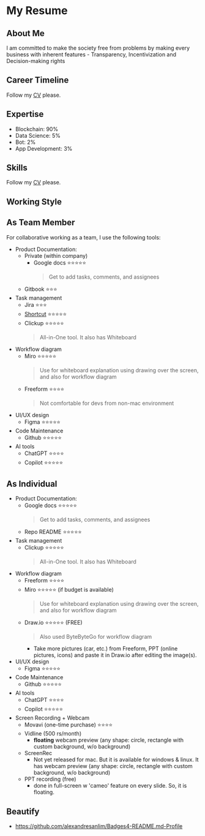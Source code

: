# My Resume

## About Me

I am committed to make the society free from problems by making every business with inherent features - Transparency, Incentivization and Decision-making rights

## Career Timeline

Follow my [CV](./my_resume_v2.pdf) please.

## Expertise

- Blockchain: 90%
- Data Science: 5%
- Bot: 2%
- App Development: 3%

## Skills

Follow my [CV](./my_resume.pdf) please.

## Working Style

## As Team Member

For collaborative working as a team, I use the following tools:

- Product Documentation:
  - Private (within company)
    - Google docs ⭐️⭐️⭐️⭐️⭐️
      > Get to add tasks, comments, and assignees
  - Gitbook ⭐️⭐️⭐️
- Task management
  - Jira ⭐️⭐️⭐️
  - [Shortcut](https://app.shortcut.com/) ⭐️⭐️⭐️⭐️⭐️
  - Clickup ⭐️⭐️⭐️⭐️⭐️
    > All-in-One tool. It also has Whiteboard
- Workflow diagram
  - Miro ⭐️⭐️⭐️⭐️⭐️
    > Use for whiteboard explanation using drawing over the screen, and also for workflow diagram
  - Freeform ⭐️⭐️⭐️⭐️
    > Not comfortable for devs from non-mac environment
- UI/UX design
  - Figma ⭐️⭐️⭐️⭐️⭐️
- Code Maintenance
  - Github ⭐️⭐️⭐️⭐️⭐️
- AI tools
  - ChatGPT ⭐️⭐️⭐️⭐️
  - Copilot ⭐️⭐️⭐️⭐️⭐️

## As Individual

- Product Documentation:
  - Google docs ⭐️⭐️⭐️⭐️⭐️
    > Get to add tasks, comments, and assignees
  - Repo README ⭐️⭐️⭐️⭐️⭐️
- Task management
  - Clickup ⭐️⭐️⭐️⭐️⭐️
    > All-in-One tool. It also has Whiteboard
- Workflow diagram
  - Freeform ⭐️⭐️⭐️⭐️
  - Miro ⭐️⭐️⭐️⭐️⭐️ (if budget is available)
    > Use for whiteboard explanation using drawing over the screen, and also for workflow diagram
  - Draw.io ⭐️⭐️⭐️⭐️⭐️ (FREE)
    > Also used ByteByteGo for workflow diagram
    - Take more pictures (car, etc.) from Freeform, PPT (online pictures, icons) and paste it in Draw.io after editing the image(s).
- UI/UX design
  - Figma ⭐️⭐️⭐️⭐️⭐️
- Code Maintenance
  - Github ⭐️⭐️⭐️⭐️⭐️
- AI tools
  - ChatGPT ⭐️⭐️⭐️⭐️
  - Copilot ⭐️⭐️⭐️⭐️⭐️
- Screen Recording + Webcam
  - Movavi (one-time purchase) ⭐️⭐️⭐️⭐️
  - Vidline (500 rs/month)
    - **floating** webcam preview (any shape: circle, rectangle with custom background, w/o background)
  - ScreenRec
    - Not yet released for mac. But it is available for windows & linux. It has webcam preview (any shape: circle, rectangle with custom background, w/o background)
  - PPT recording (free)
    - done in full-screen w 'cameo' feature on every slide. So, it is floating.

## Beautify

- https://github.com/alexandresanlim/Badges4-README.md-Profile
